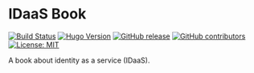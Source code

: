 # IDaaS Book

[![Build Status](https://travis-ci.com/l10178/idaas-book.svg?branch=master)](https://travis-ci.com/l10178/idaas-book)
[![Hugo Version](https://img.shields.io/badge/hugo-0.79-blue.svg)](https://gohugo.io)
[![GitHub release](https://img.shields.io/github/v/release/l10178/idaas-book)](https://github.com/l10178/idaas-book/releases/latest)
[![GitHub contributors](https://img.shields.io/github/contributors/l10178/idaas-book)](https://github.com/l10178/idaas-book/graphs/contributors)
[![License: MIT](https://img.shields.io/github/license/l10178/idaas-book)](LICENSE)

A book about identity as a service (IDaaS).
